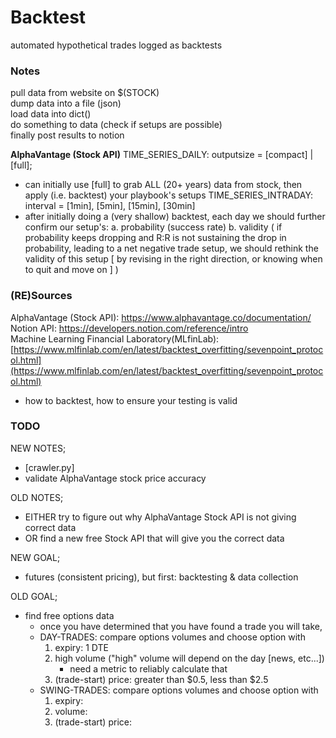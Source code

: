 # Backtest
automated hypothetical trades logged as backtests


### Notes
pull data from website on $(STOCK) <br />
dump data into a file (json) <br />
load data into dict() <br />
do something to data (check if setups are possible) <br />
finally post results to notion <br />

**AlphaVantage (Stock API)**
TIME_SERIES_DAILY: outputsize = [compact] | [full];
- can initially use [full] to grab ALL (20+ years) data from stock, then apply (i.e. backtest) your playbook's setups
TIME_SERIES_INTRADAY: interval = [1min], [5min], [15min], [30min]
- after initially doing a (very shallow) backtest, each day we should further confirm our setup's: 
    a. probability (success rate)
    b. validity (
        if probability keeps dropping and R:R is not sustaining the drop in probability, leading to a net negative trade setup, we should rethink the validity of this setup [
            by revising in the right direction, or knowing when to quit and move on
        ]
    )


### (RE)Sources
AlphaVantage (Stock API): https://www.alphavantage.co/documentation/ <br />
Notion API: https://developers.notion.com/reference/intro <br />
Machine Learning Financial Laboratory(MLfinLab): [https://www.mlfinlab.com/en/latest/backtest_overfitting/sevenpoint_protocol.html](https://www.mlfinlab.com/en/latest/backtest_overfitting/sevenpoint_protocol.html)
- how to backtest, how to ensure your testing is valid

### TODO
NEW NOTES;
- [crawler.py]
- validate AlphaVantage stock price accuracy


OLD NOTES;
- EITHER try to figure out why AlphaVantage Stock API is not giving correct data
- OR find a new free Stock API that will give you the correct data


NEW GOAL;
- futures (consistent pricing), but first: backtesting & data collection

OLD GOAL;
- find free options data
    - once you have determined that you have found a trade you will take, 
    - DAY-TRADES: compare options volumes and choose option with
        1. expiry: 1 DTE
        2. high volume ("high" volume will depend on the day [news, etc...])
            - need a metric to reliably calculate that
        3. (trade-start) price: greater than $0.5, less than $2.5
    - SWING-TRADES: compare options volumes and choose option with 
        1. expiry: 
        2. volume:
        3. (trade-start) price: 
